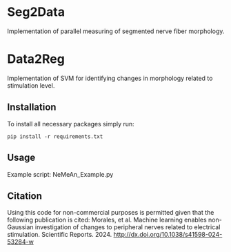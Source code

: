 # Seg2Data
Implementation of parallel measuring of segmented nerve fiber morphology.

# Data2Reg
Implementation of SVM for identifying changes in morphology related to stimulation level.

## Installation
To install all necessary packages simply run:

```shell script
pip install -r requirements.txt
```


## Usage
Example script: NeMeAn_Example.py

## Citation
Using this code for non-commercial purposes is permitted given that the following publication is cited:
Morales, et al. Machine learning enables non-Gaussian investigation of changes to peripheral nerves related to electrical stimulation. Scientific Reports. 2024. http://dx.doi.org/10.1038/s41598-024-53284-w
